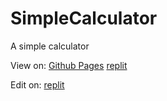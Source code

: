 # SimpleCalculator
A simple calculator

View on:
[Github Pages](https://sinkukumar.github.io/SimpleCalculator/)
[replit](https://calculator.sinku.repl.co)

Edit on:
[replit](https://replit.com/@sinku/calculator)
